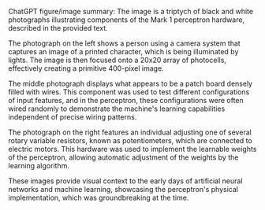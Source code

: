 ChatGPT figure/image summary: The image is a triptych of black and white photographs illustrating components of the Mark 1 perceptron hardware, described in the provided text.

The photograph on the left shows a person using a camera system that captures an image of a printed character, which is being illuminated by lights. The image is then focused onto a 20x20 array of photocells, effectively creating a primitive 400-pixel image.

The middle photograph displays what appears to be a patch board densely filled with wires. This component was used to test different configurations of input features, and in the perceptron, these configurations were often wired randomly to demonstrate the machine's learning capabilities independent of precise wiring patterns.

The photograph on the right features an individual adjusting one of several rotary variable resistors, known as potentiometers, which are connected to electric motors. This hardware was used to implement the learnable weights of the perceptron, allowing automatic adjustment of the weights by the learning algorithm.

These images provide visual context to the early days of artificial neural networks and machine learning, showcasing the perceptron's physical implementation, which was groundbreaking at the time.